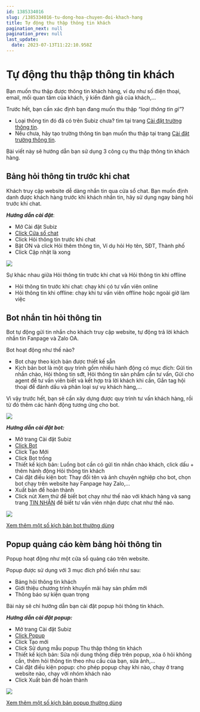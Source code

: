 ```yaml
---
id: 1385334016
slug: /1385334016-tu-dong-hoa-chuyen-đoi-khach-hang
title: Tự động thu thập thông tin khách
pagination_next: null
pagination_prev: null
last_update:
  date: 2023-07-13T11:22:10.958Z
---
```


# Tự động thu thập thông tin khách




Bạn muốn thu thập được thông tin khách hàng, ví dụ như số điện thoại, email, mối quan tâm của khách, ý kiến đánh giá của khách,...



Trước hết, bạn cần xác định bạn đang muốn thu thập *“loại thông tin gì”*? 

- Loại thông tin đó đã có trên Subiz chưa? tìm tại trang [Cài đặt trường thông tin](https://app.subiz.com.vn/settings/user-attributes).
- Nếu chưa, hãy tạo trường thông tin bạn muốn thu thập tại trang [Cài đặt trường thông tin](https://app.subiz.com.vn/settings/user-attributes).



Bài viết này sẽ hướng dẫn bạn sử dụng 3 công cụ thu thập thông tin khách hàng.
## Bảng hỏi thông tin trước khi chat


Khách truy cập website dễ dàng nhắn tin qua cửa sổ chat. Bạn muốn định danh được khách hàng trước khi khách nhắn tin, hãy sử dụng ngay bảng hỏi trước khi chat.



***Hướng dẫn cài đặt***: 

- Mở Cài đặt Subiz
- [Click Cửa sổ chat ](https://app.subiz.com.vn/chatbox/design)
- Click Hỏi thông tin trước khi chat
- Bật ON và click Hỏi thêm thông tin, Ví dụ hỏi Họ tên, SĐT, Thành phố
- Click Cập nhật là xong




![](https://vcdn.subiz-cdn.com/file/firsghtphqyyhwswcmxf_acpxkgumifuoofoosble)


Sự khác nhau giữa Hỏi thông tin trước khi chat và Hỏi thông tin khi offline

- Hỏi thông tin trước khi chat: chạy khi có tư vấn viên online
- Hỏi thông tin khi offline: chạy khi tư vấn viên offline hoặc ngoài giờ làm việc
## Bot nhắn tin hỏi thông tin 


Bot tự động gửi tin nhắn cho khách truy cập website, tự động trả lời khách nhắn tin Fanpage và Zalo OA.

Bot hoạt động như thế nào?

- Bot chạy theo kịch bản được thiết kế sẵn
- Kịch bản bot là một quy trình gồm nhiều hành động có mục đích: Gửi tin nhắn chào, Hỏi thông tin sđt, Hỏi thông tin sản phẩm cần tư vấn, Gửi cho agent để tư vấn viên biết và kết hợp trả lời khách khi cần, Gắn tag hội thoại để đánh dấu và phân loại sự vụ khách hàng,...

Vì vậy trước hết, bạn sẽ cần xây dựng được quy trình tư vấn khách hàng, rồi từ đó thêm các hành động tương ứng cho bot.


![](https://vcdn.subiz-cdn.com/file/firsghtpjzmdlctifadj_acpxkgumifuoofoosble)


***Hướng dẫn cài đặt bot:***

- Mở trang Cài đặt Subiz
- [Click Bot](https://app.subiz.com.vn/bots)
- Click Tạo Mới
- Click Bot trống
- Thiết kế kịch bản: Luồng bot cần có gửi tin nhắn chào khách, click dấu + thêm hành động Hỏi thông tin khách
- Cài đặt điều kiện bot: Thay đổi tên và ảnh chuyên nghiệp cho bot, chọn bot chạy trên website hay Fanpage hay Zalo,...
- Xuất bản để hoàn thành
- Click nút Xem thử để biết bot chạy như thế nào với khách hàng và sang trang [TIN NHẮN](https://app.subiz.com.vn/convo) để biết tư vấn viên nhận được chat như thế nào.


![](https://vcdn.subiz-cdn.com/file/firsghtpmkeqvlijkspc_acpxkgumifuoofoosble)




[Xem thêm một số kịch bản bot thường dùng](https://subiz.com.vn/docs/1385334016-tu-dong-hoa-chuyen-%C4%91oi-khach-hang)
## Popup quảng cáo kèm bảng hỏi thông tin


Popup hoạt động như một cửa sổ quảng cáo trên website.



Popup được sử dụng với 3 mục đích phổ biến như sau:

- Bảng hỏi thông tin khách
- Giới thiệu chương trình khuyến mãi hay sản phẩm mới
- Thông báo sự kiện quan trọng

Bài này sẽ chỉ hướng dẫn bạn cài đặt popup hỏi thông tin khách.

***Hướng dẫn cài đặt popup:***

- Mở trang Cài đặt Subiz
- [Click Popup](https://app.subiz.com.vn/web_plugin?type=popup)
- Click Tạo mới
- Click Sử dụng mẫu popup Thu thập thông tin khách
- Thiết kế kịch bản: Sửa nội dung thông điệp trên popup, xóa ô hỏi không cần, thêm hỏi thông tin theo nhu cầu của bạn, sửa ảnh,...
- Cài đặt điều kiện popup: cho phép popup chạy khi nào, chạy ở trang website nào, chạy với nhóm khách nào
- Click Xuất bản để hoàn thành




![](https://vcdn.subiz-cdn.com/file/firsghtppmxaoedxulvo_acpxkgumifuoofoosble)


[Xem thêm một số kịch bản popup thường dùng](https://subiz.com.vn/docs/1083215603-popup-chuyen-doi-khach-tiem-nang#k%E1%BB%8Bch-b%E1%BA%A3n-popup-%C4%91%C4%83ng-k%C3%BD-t%C6%B0-v%E1%BA%A5n-cho-t%E1%BA%A5t-c%E1%BA%A3-kh%C3%A1ch-truy-c%E1%BA%ADp-website)
